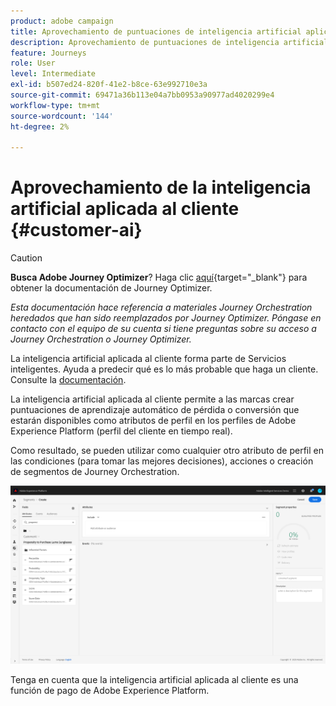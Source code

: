 ```yaml
---
product: adobe campaign
title: Aprovechamiento de puntuaciones de inteligencia artificial aplicada al cliente
description: Aprovechamiento de puntuaciones de inteligencia artificial aplicada al cliente
feature: Journeys
role: User
level: Intermediate
exl-id: b507ed24-820f-41e2-b8ce-63e992710e3a
source-git-commit: 69471a36b113e04a7bb0953a90977ad4020299e4
workflow-type: tm+mt
source-wordcount: '144'
ht-degree: 2%

---
```


# Aprovechamiento de la inteligencia artificial aplicada al cliente {#customer-ai}


>[!CAUTION]
>
>**Busca Adobe Journey Optimizer**? Haga clic [aquí](https://experienceleague.adobe.com/es/docs/journey-optimizer/using/ajo-home){target="_blank"} para obtener la documentación de Journey Optimizer.
>
>
>_Esta documentación hace referencia a materiales Journey Orchestration heredados que han sido reemplazados por Journey Optimizer. Póngase en contacto con el equipo de su cuenta si tiene preguntas sobre su acceso a Journey Orchestration o Journey Optimizer._


La inteligencia artificial aplicada al cliente forma parte de Servicios inteligentes. Ayuda a predecir qué es lo más probable que haga un cliente. Consulte la [documentación](https://experienceleague.adobe.com/docs/experience-platform/intelligent-services/customer-ai/overview.html).

La inteligencia artificial aplicada al cliente permite a las marcas crear puntuaciones de aprendizaje automático de pérdida o conversión que estarán disponibles como atributos de perfil en los perfiles de Adobe Experience Platform (perfil del cliente en tiempo real).

Como resultado, se pueden utilizar como cualquier otro atributo de perfil en las condiciones (para tomar las mejores decisiones), acciones o creación de segmentos de Journey Orchestration.

![](../assets/customer-ai.png)

Tenga en cuenta que la inteligencia artificial aplicada al cliente es una función de pago de Adobe Experience Platform.

